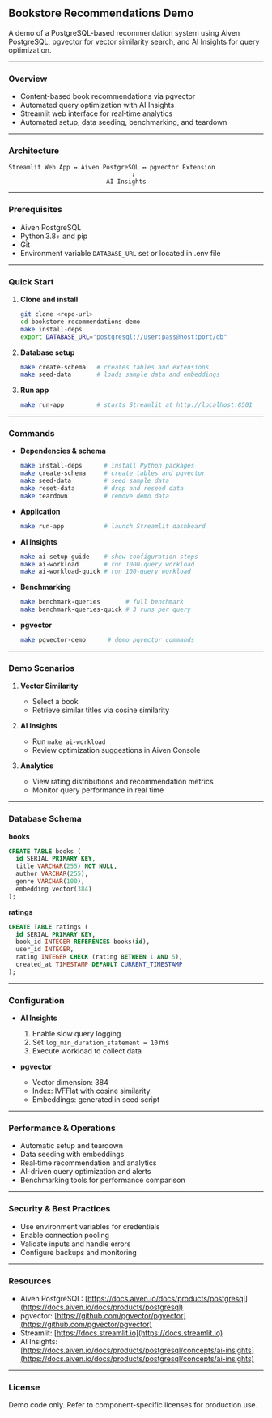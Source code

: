 ## Bookstore Recommendations Demo

A demo of a PostgreSQL-based recommendation system using Aiven PostgreSQL, pgvector for vector similarity search, and AI Insights for query optimization.

---

### Overview

* Content-based book recommendations via pgvector
* Automated query optimization with AI Insights
* Streamlit web interface for real‑time analytics
* Automated setup, data seeding, benchmarking, and teardown

---

### Architecture

```
Streamlit Web App ↔ Aiven PostgreSQL ↔ pgvector Extension
                                  ↓
                           AI Insights
```

---

### Prerequisites

* Aiven PostgreSQL
* Python 3.8+ and pip
* Git
* Environment variable `DATABASE_URL` set or located in .env file

---

### Quick Start

1. **Clone and install**

   ```bash
   git clone <repo-url>
   cd bookstore-recommendations-demo
   make install-deps
   export DATABASE_URL="postgresql://user:pass@host:port/db"
   ```

2. **Database setup**

   ```bash
   make create-schema   # creates tables and extensions
   make seed-data       # loads sample data and embeddings
   ```

3. **Run app**

   ```bash
   make run-app         # starts Streamlit at http://localhost:8501
   ```

---

### Commands

* **Dependencies & schema**

  ```bash
  make install-deps      # install Python packages
  make create-schema     # create tables and pgvector
  make seed-data         # seed sample data
  make reset-data        # drop and reseed data
  make teardown          # remove demo data
  ```

* **Application**

  ```bash
  make run-app           # launch Streamlit dashboard
  ```

* **AI Insights**

  ```bash
  make ai-setup-guide    # show configuration steps
  make ai-workload       # run 1000-query workload
  make ai-workload-quick # run 100-query workload
  ```

* **Benchmarking**

  ```bash
  make benchmark-queries       # full benchmark
  make benchmark-queries-quick # 3 runs per query
  ```

* **pgvector**

  ```bash
  make pgvector-demo      # demo pgvector commands
  ```

---

### Demo Scenarios

1. **Vector Similarity**

   * Select a book
   * Retrieve similar titles via cosine similarity

2. **AI Insights**

   * Run `make ai-workload`
   * Review optimization suggestions in Aiven Console

3. **Analytics**

   * View rating distributions and recommendation metrics
   * Monitor query performance in real time

---

### Database Schema

**books**

```sql
CREATE TABLE books (
  id SERIAL PRIMARY KEY,
  title VARCHAR(255) NOT NULL,
  author VARCHAR(255),
  genre VARCHAR(100),
  embedding vector(384)
);
```

**ratings**

```sql
CREATE TABLE ratings (
  id SERIAL PRIMARY KEY,
  book_id INTEGER REFERENCES books(id),
  user_id INTEGER,
  rating INTEGER CHECK (rating BETWEEN 1 AND 5),
  created_at TIMESTAMP DEFAULT CURRENT_TIMESTAMP
);
```

---

### Configuration

* **AI Insights**

  1. Enable slow query logging
  2. Set `log_min_duration_statement = 10` ms
  3. Execute workload to collect data

* **pgvector**

  * Vector dimension: 384
  * Index: IVFFlat with cosine similarity
  * Embeddings: generated in seed script

---

### Performance & Operations

* Automatic setup and teardown
* Data seeding with embeddings
* Real‑time recommendation and analytics
* AI-driven query optimization and alerts
* Benchmarking tools for performance comparison

---

### Security & Best Practices

* Use environment variables for credentials
* Enable connection pooling
* Validate inputs and handle errors
* Configure backups and monitoring

---

### Resources

* Aiven PostgreSQL: [https://docs.aiven.io/docs/products/postgresql](https://docs.aiven.io/docs/products/postgresql)
* pgvector: [https://github.com/pgvector/pgvector](https://github.com/pgvector/pgvector)
* Streamlit: [https://docs.streamlit.io](https://docs.streamlit.io)
* AI Insights: [https://docs.aiven.io/docs/products/postgresql/concepts/ai-insights](https://docs.aiven.io/docs/products/postgresql/concepts/ai-insights)

---

### License

Demo code only. Refer to component-specific licenses for production use.
